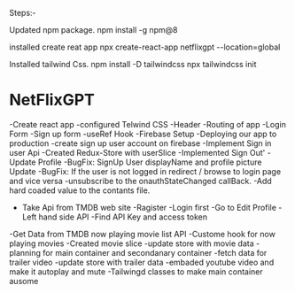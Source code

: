 Steps:-

Updated npm package.
npm install -g npm@8

installed create reat app
npx create-react-app netflixgpt --location=global

Installed tailwind Css.
npm install -D tailwindcss
npx tailwindcss init

# NetFlixGPT

-Create react app
-configured Telwind CSS
-Header
-Routing of app
-Login Form
-Sign up form
-useRef Hook
-Firebase Setup
-Deploying our app to production
-create sign up user account on firebase
-Implement Sign in user Api
-Created Redux-Store with userSlice
-Implemented Sign Out'
-Update Profile
-BugFix: SignUp User displayName and profile picture Update
-BugFix: If the user is not logged in redirect / browse to login page and vice versa
-unsubscribe to the onauthStateChanged callBack.
-Add hard coaded value to the contants file.

- Take Api from TMDB web site
  -Ragister
  -Login first
  -Go to Edit Profile
  -Left hand side API
  -Find API Key and access token

-Get Data from TMDB now playing movie list API
-Custome hook for now playing movies
-Created movie slice
-update store with movie data
-planning for main container and secondanary container
-fetch data for trailer video
-update store with trailer data
-embaded youtube video and make it autoplay and mute
-Tailwingd classes to make main container ausome
